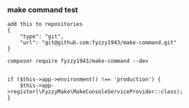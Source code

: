 ### make command test

```
add this to repositories
{
    "type": "git",
    "url": "git@github.com:fyzzy1943/make-command.git"
}
```

```
composer require fyzzy1943/make-command --dev
```

```

if ($this->app->environment() !== 'production') {
    $this->app->register(\FyzzyMake\MakeConsoleServiceProvider::class);
}
```
